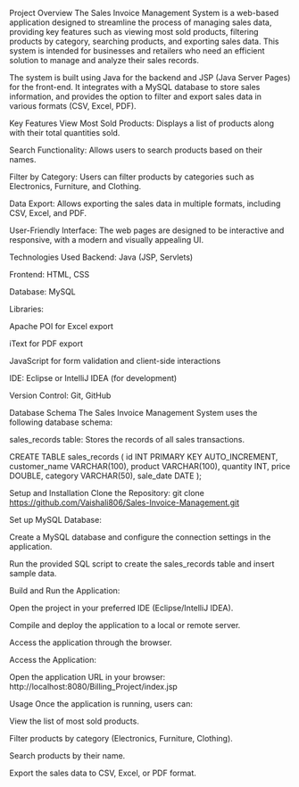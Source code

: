 Project Overview
The Sales Invoice Management System is a web-based application designed to streamline the process of managing sales data, providing key features such as viewing most sold products, filtering products by category, searching products, and exporting sales data. This system is intended for businesses and retailers who need an efficient solution to manage and analyze their sales records.

The system is built using Java for the backend and JSP (Java Server Pages) for the front-end. It integrates with a MySQL database to store sales information, and provides the option to filter and export sales data in various formats (CSV, Excel, PDF).

Key Features
View Most Sold Products: Displays a list of products along with their total quantities sold.

Search Functionality: Allows users to search products based on their names.

Filter by Category: Users can filter products by categories such as Electronics, Furniture, and Clothing.

Data Export: Allows exporting the sales data in multiple formats, including CSV, Excel, and PDF.

User-Friendly Interface: The web pages are designed to be interactive and responsive, with a modern and visually appealing UI.

Technologies Used
Backend: Java (JSP, Servlets)

Frontend: HTML, CSS

Database: MySQL

Libraries:

Apache POI for Excel export

iText for PDF export

JavaScript for form validation and client-side interactions

IDE: Eclipse or IntelliJ IDEA (for development)

Version Control: Git, GitHub

Database Schema
The Sales Invoice Management System uses the following database schema:

sales_records table:
Stores the records of all sales transactions.

CREATE TABLE sales_records (
    id INT PRIMARY KEY AUTO_INCREMENT,
    customer_name VARCHAR(100),
    product VARCHAR(100),
    quantity INT,
    price DOUBLE,
    category VARCHAR(50),
    sale_date DATE
);


Setup and Installation
Clone the Repository:
git clone https://github.com/Vaishali806/Sales-Invoice-Management.git



Set up MySQL Database:

Create a MySQL database and configure the connection settings in the application.

Run the provided SQL script to create the sales_records table and insert sample data.

Build and Run the Application:

Open the project in your preferred IDE (Eclipse/IntelliJ IDEA).

Compile and deploy the application to a local or remote server.

Access the application through the browser.

Access the Application:

Open the application URL in your browser: http://localhost:8080/Billing_Project/index.jsp

Usage
Once the application is running, users can:

View the list of most sold products.

Filter products by category (Electronics, Furniture, Clothing).

Search products by their name.

Export the sales data to CSV, Excel, or PDF format.


